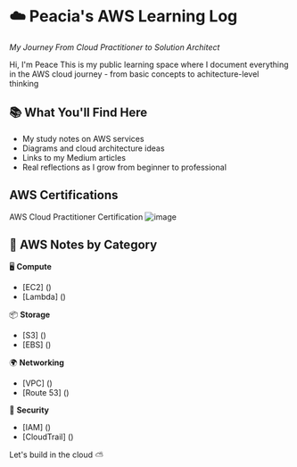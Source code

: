# ☁️ Peacia's AWS Learning Log

*My Journey From Cloud Practitioner to Solution Architect*

Hi, I'm Peace
This is my public learning space where I document everything in the AWS cloud journey - from basic concepts to achitecture-level thinking

## 📚 What You'll Find Here

- My study notes on AWS services 
- Diagrams and cloud architecture ideas 
- Links to my Medium articles 
- Real reflections as I grow from beginner to professional

## AWS Certifications
AWS Cloud Practitioner Certification
![image](https://github.com/user-attachments/assets/100f769f-0190-43c7-a1b8-d41dbac8ee35)


## 📕 AWS Notes by Category

🖥️ **Compute**
- [EC2] ()
- [Lambda] ()

📦 **Storage**
- [S3] ()
- [EBS] ()

🌍 **Networking**
- [VPC] ()
- [Route 53] ()

🔐 **Security**
- [IAM] ()
- [CloudTrail] ()

Let's build in the cloud ⛅️
